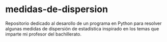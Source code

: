 # medidas-de-dispersion
Repositorio dedicado al desarollo de un programa en Python para resolver algunas medidas de dispersión de estadística inspirado en los temas que imparte mi profesor del bachillerato.
